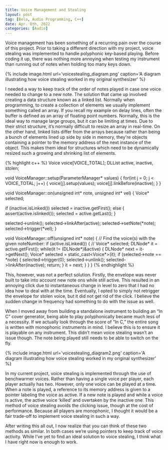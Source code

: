 ```yaml
---
title: Voice Management and Stealing
layout: post
tag: [Bela, Audio Programming, C++]
date: Apr. 8th, 2022
categories: [Audio]
---
```


Voice management has been something of a recurring pain over the course of this project. Prior to taking a different direction with my project, voice stealing was implemented to handle polyphonic key-based playing. Before coding it up, there was nothing more annoying when testing my instrument than running out of notes when holding too many keys down.

{% include image.html url='voicestealing_diagram.png' caption='A diagram illustrating how voice stealing worked in my original synthesizer' %}

I needed a way to keep track of the order of notes played in case one voice needed to change to a new note. The solution that came up involved creating a data structure known as a linked list. Normally when programming, to create a collection of elements we usually implement something called an array. If you recall my example on delay lines, often the buffer is defined as an array of floating point numbers. Normally, this is the ideal way to manage large groups, but it can be limiting at times. Due to their strict structure, it’s normally difficult to resize an array in real-time. On the other hand, linked lists differ from the arrays because rather than being a bunch of elements lined up side by side in memory, they're objects containing a pointer to the memory address of the next instance of the object. This makes them ideal for structures which need to be dynamically resized such a growing and shrinking list of elements.

{% highlight c++ %}
Voice voice[VOICE_TOTAL];
DLList<Voice> active, inactive, stolen;

void VoiceManager::setup(ParameterManager* values) {
  for(int j = 0; j < VOICE_TOTAL; j++) {
    voice[j].setup(values);
    voice[j].linkBefore(inactive);
  }
}

void VoiceManager::on(unsigned int* note, unsigned int* vel) {
  Voice* selected;

  if (inactive.isLinked()) selected = inactive.getFirst();
  else {
    assert(active.islinked());
    selected = active.getLast();
  }

  selected->unlink();
  selected->linkAfter(active);
  selected->setNote(*note);
  selected->trigger(*vel);
}

void VoiceManager::off(unsigned int* note) {
  // Find the voice(s) with the given noteNumber:
  if (active.isLinked()) {
    // Voice* selected;
    DLNode* it = active.getFirst();
    while(it != (DLNode*)&active) {
      DLNode* next = it->getNext();
      Voice* selected = static_cast<Voice*>(it);
      if (selected->note == *note) {
        selected->trigger(0);
        selected->unlink();
        selected->linkAfter(inactive);
        return;
      }
      it = next;
    }
  }
}
{% endhighlight %}



This, however, was not a perfect solution. Firstly, the envelope was never built to take into account new note ons while still active. This resulted in an annoying click due to instantaneous change in level to zero that I had no idea how to deal with at the time. Eventually, I opted to simply not retrigger the envelope for stolen voice, but it did not get rid of the click. I believe the sudden change in frequency had something to do with the issue as well.

When I moved away from building a standalone instrument to building an “In C” cover generator, being able to play polyphonically became much less of a necessity. If we actually look through the score of “In C,” the entire song is written with monophonic instruments in mind. I believe this is to ensure it is playable on any instrument. This didn’t mean voice stealing wasn’t an issue though. The note being played still needs to be able to switch on the fly.

{% include image.html url='voicestealing_diagram2.png' caption='A diagram illustrating how voice stealing worked in my original synthesizer' %}

In my current project, voice stealing is implemented through the use of benchwarmer voices. Rather than having a single voice per player, each player actually has two. However, only one voice can be played at a time. When a note is played, a reference to its memory address is given to a pointer labeling the voice as active. If a new note is played and while a voice is active, the active voice ‘killed’ and overtaken by the inactive one. This method of voice stealing avoids the clicking issue, though at the cost of performance. Because all players are monophonic, I thought it would be a fair trade-off to implement voice stealing in such a way.

After writing this all out, I now realize that you can think of these two methods as similar. In both cases we’re using pointers to keep track of voice activity. While I’ve yet to find an ideal solution to voice stealing, I think what I have right now is enough to work.
